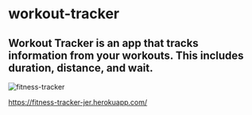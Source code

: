 # workout-tracker

## Workout Tracker is an app that tracks information from your workouts. This includes duration, distance, and wait.

![fitness-tracker](https://user-images.githubusercontent.com/84814933/129788858-b6a33730-a69d-4c9f-b720-9ad09d340a84.png)

https://fitness-tracker-jer.herokuapp.com/
